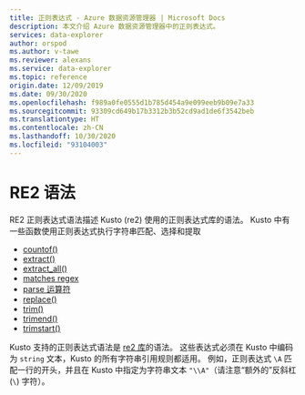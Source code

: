 ```yaml
---
title: 正则表达式 - Azure 数据资源管理器 | Microsoft Docs
description: 本文介绍 Azure 数据资源管理器中的正则表达式。
services: data-explorer
author: orspod
ms.author: v-tawe
ms.reviewer: alexans
ms.service: data-explorer
ms.topic: reference
origin.date: 12/09/2019
ms.date: 09/30/2020
ms.openlocfilehash: f989a0fe0555d1b785d454a9e099eeb9b09e7a33
ms.sourcegitcommit: 93309cd649b17b3312b3b52cd9ad1de6f3542beb
ms.translationtype: HT
ms.contentlocale: zh-CN
ms.lasthandoff: 10/30/2020
ms.locfileid: "93104003"
---
```

# <a name="re2-syntax"></a>RE2 语法

RE2 正则表达式语法描述 Kusto (re2) 使用的正则表达式库的语法。
Kusto 中有一些函数使用正则表达式执行字符串匹配、选择和提取

- [countof()](countoffunction.md)
- [extract()](extractfunction.md)
- [extract_all()](extractallfunction.md)
- [matches regex](datatypes-string-operators.md)
- [parse 运算符](parseoperator.md)
- [replace()](replacefunction.md)
- [trim()](trimfunction.md)
- [trimend()](trimendfunction.md)
- [trimstart()](trimstartfunction.md)

Kusto 支持的正则表达式语法是 [re2 库](https://github.com/google/re2/wiki/Syntax)的语法。 这些表达式必须在 Kusto 中编码为 `string` 文本，Kusto 的所有字符串引用规则都适用。 例如，正则表达式 `\A` 匹配一行的开头，并且在 Kusto 中指定为字符串文本 `"\\A"`（请注意“额外的”反斜杠 (`\`) 字符）。
